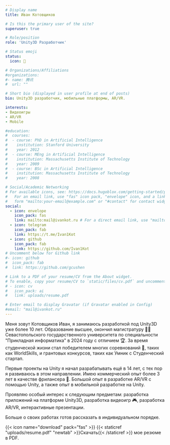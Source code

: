 ```yaml
---
# Display name
title: Иван Котовщиков

# Is this the primary user of the site?
superuser: true

# Role/position
role: 'Unity3D Разработчик'

# Status emoji
status:
  icon: 💼

# Organizations/Affiliations
#organizations:
#- name: 腾讯
#  url: ""

# Short bio (displayed in user profile at end of posts)
bio: Unity3D разработчик, мобильные платформы, AR/VR.

interests:
- Видеоигры
- AR/VR
- Mobile

#education:
#  courses:
#  - course: PhD in Artificial Intelligence
#    institution: Stanford University
#    year: 2012
#  - course: MEng in Artificial Intelligence
#    institution: Massachusetts Institute of Technology
#    year: 2009
#  - course: BSc in Artificial Intelligence
#    institution: Massachusetts Institute of Technology
#    year: 2008

# Social/Academic Networking
# For available icons, see: https://docs.hugoblox.com/getting-started/page-builder/#icons
#   For an email link, use "fas" icon pack, "envelope" icon, and a link in the
#   form "mailto:your-email@example.com" or "#contact" for contact widget.
social:
  - icon: envelope
    icon_pack: fas
    link: mailto:mail@ivankot.ru # For a direct email link, use "mailto:test@example.org".
  - icon: telegram
    icon_pack: fab
    link: https://t.me/Ivan1Kot
  - icon: github
    icon_pack: fab
    link: https://github.com/Ivan1Kot
# Uncomment below for Github link
#- icon: github
#  icon_pack: fab
#  link: https://github.com/gcushen

# Link to a PDF of your resume/CV from the About widget.
# To enable, copy your resume/CV to `static/files/cv.pdf` and uncomment the lines below.
# - icon: cv
#   icon_pack: ai
#   link: uploads/resume.pdf

# Enter email to display Gravatar (if Gravatar enabled in Config)
#email: "mail@ivankot.ru"
---
```


Меня зовут Котовщиков Иван, я занимаюсь разработкой под Unity3D уже более 10 лет. Образование высшее, окончил магистратуру 👨‍🎓 Севастопольского государственного университета по специальности "Прикладная информатика" в 2024 году с отличием 🏆. За время студенческой жизни стал победителем многих соревнований 🥇, таких как WorldSkills, и грантовых конкурсов, таких как Умник с Студенческий стартап. 

Первые проекты на Unity я начал разрабатывать ещё в 14 лет, с тех пор я развиваюсь в этом направлении. Имею коммерческий опыт более 3 лет в качестве фрилансера 💼. Большой опыт в разработке AR/VR с помощью Unity, а также опыт в мобильной разработке на Unity.

Проявляю особый интерес к следующим предметам: разработка приложений на платформе Unity3D, разработка видеоигр 🎮, разработка AR/VR, интерактивные презентации.

Больше о своих работах готов рассказать в индивидуальном порядке.

{{< icon name="download" pack="fas" >}} {{< staticref "uploads/resume.pdf" "newtab" >}}Скачать{{< /staticref >}} мое резюме в PDF.
